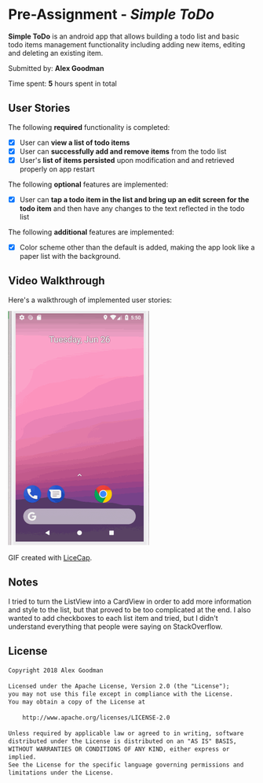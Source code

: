 # Pre-Assignment - *Simple ToDo*

**Simple ToDo** is an android app that allows building a todo list and basic todo items management functionality including adding new items, editing and deleting an existing item.

Submitted by: **Alex Goodman**

Time spent: **5** hours spent in total

## User Stories

The following **required** functionality is completed:

* [x] User can **view a list of todo items**
* [x] User can **successfully add and remove items** from the todo list
* [x] User's **list of items persisted** upon modification and and retrieved properly on app restart

The following **optional** features are implemented:

* [x] User can **tap a todo item in the list and bring up an edit screen for the todo item** and then have any changes to the text reflected in the todo list

The following **additional** features are implemented:

* [x] Color scheme other than the default is added, making the app look like a paper list with the background.

## Video Walkthrough

Here's a walkthrough of implemented user stories:

![Demo](stories.gif) 

GIF created with [LiceCap](http://www.cockos.com/licecap/).

## Notes

I tried to turn the ListView into a CardView in order to add more information and style to the list, but that proved to be 
too complicated at the end. I also wanted to add checkboxes to each list item and tried, but I didn't understand everything
that people were saying on StackOverflow.

## License

    Copyright 2018 Alex Goodman

    Licensed under the Apache License, Version 2.0 (the "License");
    you may not use this file except in compliance with the License.
    You may obtain a copy of the License at

        http://www.apache.org/licenses/LICENSE-2.0

    Unless required by applicable law or agreed to in writing, software
    distributed under the License is distributed on an "AS IS" BASIS,
    WITHOUT WARRANTIES OR CONDITIONS OF ANY KIND, either express or implied.
    See the License for the specific language governing permissions and
    limitations under the License.
